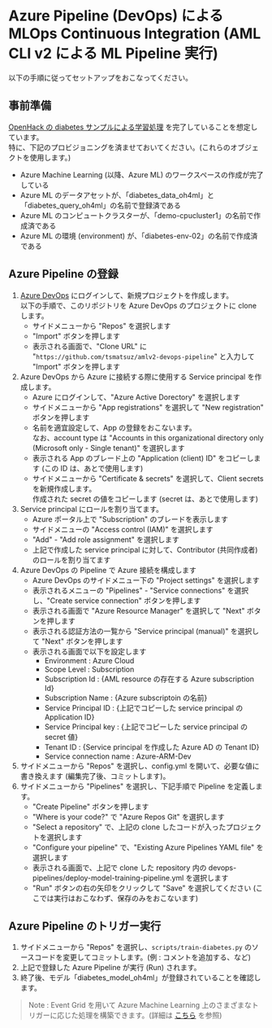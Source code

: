 # Azure Pipeline (DevOps) による MLOps Continuous Integration (AML CLI v2 による ML Pipeline 実行)

以下の手順に従ってセットアップをおこなってください。

## 事前準備

[OpenHack の diabetes サンプルによる学習処理](https://github.com/notanaha/oh4ml-lite-diabetes) を完了していることを想定しています。<br>
特に、下記のプロビジョニングを済ませておいてください。(これらのオブジェクトを使用します。)

- Azure Machine Learning (以降、Azure ML) のワークスペースの作成が完了している
- Azure ML のデータアセットが、「diabetes_data_oh4ml」と「diabetes_query_oh4ml」の名前で登録済である
- Azure ML のコンピュートクラスターが、「demo-cpucluster1」の名前で作成済である
- Azure ML の環境 (environment) が、「diabetes-env-02」の名前で作成済である

## Azure Pipeline の登録

1. [Azure DevOps](https://dev.azure.com/) にログインして、新規プロジェクトを作成します。<br>
  以下の手順で、このリポジトリを Azure DevOps のプロジェクトに clone します。
    - サイドメニューから "Repos" を選択します
    - "Import" ボタンを押します
    - 表示される画面で、"Clone URL" に "```https://github.com/tsmatsuz/amlv2-devops-pipeline```" と入力して "Import" ボタンを押します
2. Azure DevOps から Azure に接続する際に使用する Service principal を作成します。
    - Azure にログインして、"Azure Active Dorectory" を選択します
    - サイドメニューから "App registrations" を選択して "New registration" ボタンを押します
    - 名前を適宜設定して、App の登録をおこないます。<br>
    なお、account type は "Accounts in this organizational directory only (Microsoft only - Single tenant)" を選択します
    - 表示される App のブレード上の "Application (client) ID" をコピーします (この ID は、あとで使用します)
    - サイドメニューから "Certificate & secrets" を選択して、Client secrets を新規作成します。<br>
    作成された secret の値をコピーします (secret は、あとで使用します)
3. Service principal にロールを割り当てます。
    - Azure ポータル上で "Subscription" のブレードを表示します
    - サイドメニューの "Access control (IAM)" を選択します
    - "Add" - "Add role assignment" を選択します
    - 上記で作成した service principal に対して、Contributor (共同作成者) のロールを割り当てます
4. Azure DevOps の Pipeline で Azure 接続を構成します
    - Azure DevOps のサイドメニュー下の "Project settings" を選択します
    - 表示されるメニューの "Pipelines" - "Service connections" を選択し、"Create service connection" ボタンを押します
    - 表示される画面で "Azure Resource Manager" を選択して "Next" ボタンを押します
    - 表示される認証方法の一覧から "Service principal (manual)" を選択して "Next" ボタンを押します
    - 表示される画面で以下を設定します
        - Environment : Azure Cloud
        - Scope Level : Subscription
        - Subscription Id : {AML resource の存在する Azure subscription Id}
        - Subscription Name : {Azure subscriptoin の名前}
        - Service Principal ID : {上記でコピーした service principal の Application ID}
        - Service Principal key : {上記でコピーした service principal の secret 値}
        - Tenant ID : {Service principal を作成した Azure AD の Tenant ID}
        - Service connection name : Azure-ARM-Dev
5. サイドメニューから "Repos" を選択し、config.yml を開いて、必要な値に書き換えます (編集完了後、コミットします)。
6. サイドメニューから "Pipelines" を選択し、下記手順で Pipeline を定義します。
    - "Create Pipeline" ボタンを押します
    - "Where is your code?" で "Azure Repos Git" を選択します
    - "Select a repository" で、上記の clone したコードが入ったプロジェクトを選択します
    - "Configure your pipeline" で、"Existing Azure Pipelines YAML file" を選択します
    - 表示される画面で、上記で clone した repository 内の devops-pipelines/deploy-model-training-pipeline.yml を選択します
    - "Run" ボタンの右の矢印をクリックして "Save" を選択してください (ここでは実行はおこなわず、保存のみをおこないます)

## Azure Pipeline のトリガー実行

1. サイドメニューから "Repos" を選択し、```scripts/train-diabetes.py``` のソースコードを変更してコミットします。(例 : コメントを追加する、など)
2. 上記で登録した Azure Pipeline が実行 (Run) されます。
3. 終了後、モデル「diabetes_model_oh4ml」が登録されていることを確認します。

> Note : Event Grid を用いて Azure Machine Learning 上のさまざまなトリガーに応じた処理を構築できます。(詳細は [こちら](https://docs.microsoft.com/en-us/azure/machine-learning/how-to-use-event-grid) を参照)
